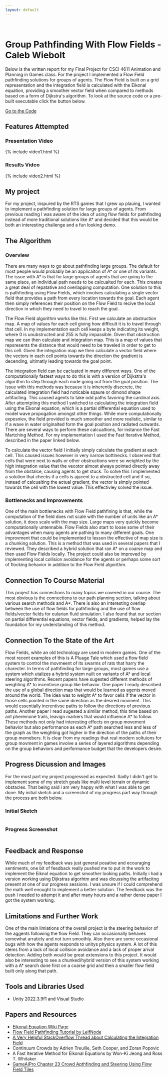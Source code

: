 ```yaml
---
layout: default
---
```

<div id="HeaderPics">

 <img src="./assets/img/heatmap.jpg" alt=""> 
  <img src="./assets/img/FlowField.png" alt=""> 

</div>

# Group Pathfinding With Flow Fields - Caleb Wiebolt

Below is the written report for my Final Project for CSCI 4611 Animation and Planning in Games class. For the project I implemented a Flow Field pathfinding solutions for groups of agents. The Flow Field is built on a grid representation and the integration field is calculated with the Eikonal equation, providing a smoother vector field when compared to methods based on a form of Dijkstra's algorithm. To look at the source code or a pre-built executable click the button below. 

<a href="{{ site.github.repository_url }}" class="btn btn-dark">Go to the Code</a>



## Features Attempted
### Presentation Video
{% include video1.html %}

### Results Video
{% include video2.html %}


## My project
For my project, inspured by the RTS games that I grew up plauing, I wanted to implement a pathfinding solution for large groups of agents. From previous reading I was aware of the idea of using flow fields for pathfinding instead of more traditional solutions like A* and decided that this would be both an interesting challenge and a fun looking demo.

## The Algorithm

### Overview
There are many ways to go about pathfinding large groups. The default for most people would probably be an applicaiton of A* or one of its variants. The issue with A* is that for large groups of agents that are going to the same place, an individual path needs to be calcualted for each. This creates a great deal of repatative and overlapping computation. One solution to this is pathfinding using Flow Fields, which involves calculating a single vector field that provides a path from every location towards the goal. Each agent then simply references their position on the Flow Field to recive the local direction in which they need to travel to reach the goal.

The Flow Field algorithm works like this. First we calculate an obstruction map. A map of values for each cell giving how difficult it is to travel through that cell. In my implementation each cell keeps a byte indicating its weight, where 0 is unubstructed and 255 is fully impassible. Given that obstruction map we can then calculate and integration map. This is a map of values that repsresents the distance that would need to be traveled in order to get to this cell. Given the integration map we then calculate a vector field where the vectors in each cell points towards the direction the gradient is decending, ultimatly leading towards the goal point.

The integration field can be cacluated in many different ways. One of the computationally fastest ways to do this is with a version of Dijkstra's algorithm to step through each node going out from the goal position. The issue with this methods was because it is inherently disccrete, the calculated integration field had noticable sqaure or dimond shape artifacting. This caused agents to take odd paths favoring the cardinal axis. After attemtpting this method I switched to calculating the integration field using the Eikonal equation, which is a partial differential equation used to model wave propogation amongst other things. While more computationally expesniev, the field provided is much smoother and more realistic, similar to if a wave in water originalted form the goal position and radiated outwards. There are several ways to perform these calcualtions, for instance the Fast Martching Method. For my implementation I used the Fast Iterative Method, described in the paper linked below.

To calculate the vector field I initially simply calculate the gradient at each cell. This caused issues however in very narrow bottlnecks. I observed that cells that were next to walls or other obstructions were so weighted by the high integration value that the vecotor almost always pointed directly away from the obstalce, causing agents to get stuck. To solve this I implemented a solution that checks if a cells is ajacent to a obstructed cell and if so, instead of calcualting the actual gradient, the vector is simply pointed towards the cell with the lowest value. This effectivley solved the issue.

### Bottlenecks and Improvements
One of the main bottlenecks with Flow Field pathfining is that, while the computation of the field does not scale with the number of units like an A* solution, it does scale with the map size. Large maps very quickly become computationally untennable. Flow Fields also start to loose some of their advantages when many agents are pathing to many different goals. One improvment that could be implemented to lesson the effective of map size is a chunking solution. This is a method that was used in several papers that I reviewed. They described a hybrid solution that ran A* on a coarse map and then used Flow Fields locally. The project could also be improved by implementing local collision avoidance for the agents or perhaps some sort of flocking behavior in addition to the Flow Field algorithm.


## Connection To Course Material
This project has connections to many topics we covered in our course. The most obvious is the connections to our path planning section, talking about various search methods and A*. There is also an interesting overlap between the use of flow fields for pathfinding and the use of flow fields/vector fields for eularian fluid simulation. I also found that our section on partial differential equations, vector fields, and gradients, helped lay the foundation for my understanding of this method.


## Connection To the State of the Art
Flow Fields, while an old technology are used in modern games. One of the most recent examples of this is A Pluage Tale which used a flow field system to control the movmeent of its swarms of rats that harry the charecter. In terms of pathfinding for large groups, most games use a system which utalizes a hybrid system nuilt on variants of A* and local steering algorithms. Recent papers have sugested different methods of weighting A* to incentivse group like behavior. One paper I ready described the use of a global direction map that would be learned as agents moved around the world. The idea was to weight A* to favor cells if the vector in those cells pointed in the same direction as the desired movment. This would essentially increntivse paths to follow the directions of previous paths. Another paper I read sugested a similar method, this time based on ant pheremone trails, leavign markers that would influence A* to follow. These methods not only had interesting effects on group movement behavior but also performance as each A* path searched less and less of the graph as the weighting got higher in the direction of the paths of their group memebers. It is clear from my readings that real modern soltuions for group movment in games involve a series of layered algorithms depending on the group behaviors and performance budget that the developers desire.


## Progress Dicussion and Images
For the most part my project progressed as expected. Sadly I didn't get to implement some of my stretch goals like multi level terrain or dynamic obstacles. That being said i am very happy with what I was able to get done. My initial sketch and a screenshot of my progress part way through the process are both below.

### Initial Sketch
<img src="./assets/img/sketch1.png" alt="" style="max-width: 800px"> 

### Progress Screenshot
<img src="./assets/img/progressScreenshot.png" alt="" style="max-width: 800px"> 


## Feedback and Response
While much of my feedback was just general posative and ecouraging sentiments, one bit of feedback really pushed me to put in the work to implement the Eiknol equation to get smoother looking paths. Initially i had a version working using Dijkstras algorhtm and was dicussing the artifacitng present at one of our progress sessions. I was unsure if I could comprehend the math well enought to implement a better solution. The feedback was the push I needed to attempt it and after many hours and a rather dense paper I got the system working.

## Limitations and Further Work
One of the main limiations of the overall project is the steering behavior of the aggents following the flow Field. They can occasionally behaves somewhat arraticly and not turn smoothly. Also there are some occasional bugs with how the agents responds to unitys physics system. A lot of this stems from a lack of local collision avoidance and a lack of proper arival detection. Adding both would be great extensions to this project. It would also be interesting to see a chunked/hybrid version of this system working with a A* search done first on a coarse grid and then a smaller flow field built only along that path.

## Tools and Libraries Used
*   Unity 2022.3.9f1 and Visual Studio

## Papers and Resources
* <a href="https://en.wikipedia.org/wiki/Eikonal_equation"> Eikonal Equation Wiki Page </a>
* <a href="https://leifnode.com/2013/12/flow-field-pathfinding/"> Flow Field Pathfinding Tutorial by LeifNode </a>
* <a href="https://gamedev.stackexchange.com/questions/153000/fix-my-flow-field-pathfinding"> A Very Helpful StackOverflow Thread about Calculating the Integration Field</a>
* Continuum Crowds by Adrien Treuille, Seth Cooper, and Zoran Popovic
* A Fast Iterative Method for Eikonal Equations by Won-Ki Jeong and Ross T. Whitaker
* <a href="http://www.gameaipro.com/GameAIPro/GameAIPro_Chapter23_Crowd_Pathfinding_and_Steering_Using_Flow_Field_Tiles.pdf"> GameAIPro Chapter 23 Crowd Apthfinding and Steering Using Flow Field Tiles</a>
 